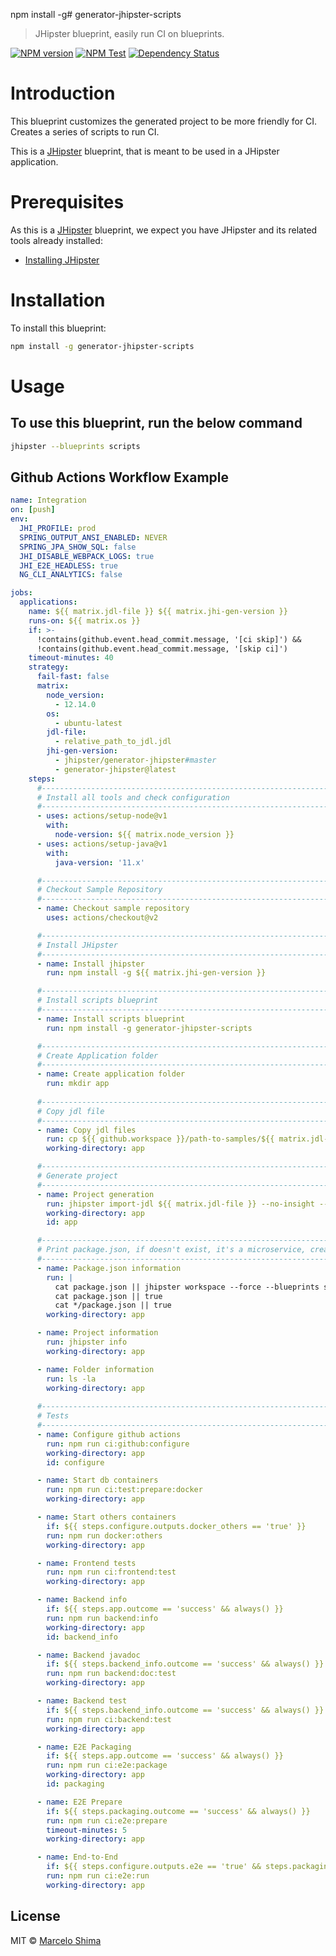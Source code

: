 npm install -g# generator-jhipster-scripts

> JHipster blueprint, easily run CI on blueprints.

[![NPM version](https://img.shields.io/npm/v/generator-jhipster-scripts.svg)](https://npmjs.org/package/generator-jhipster-scripts)
[![NPM Test](https://github.com/mshima/generator-jhipster-scripts/workflows/NPM%20Test/badge.svg)](https://github.com/mshima/generator-jhipster-scripts/actions?query=workflow%3A%22NPM+Test%22)
[![Dependency Status][daviddm-image]][daviddm-url]

# Introduction

This blueprint customizes the generated project to be more friendly for CI.
Creates a series of scripts to run CI.

This is a [JHipster](https://www.jhipster.tech/) blueprint, that is meant to be used in a JHipster application.

# Prerequisites

As this is a [JHipster](https://www.jhipster.tech/) blueprint, we expect you have JHipster and its related tools already installed:

- [Installing JHipster](https://www.jhipster.tech/installation/)

# Installation

To install this blueprint:

```bash
npm install -g generator-jhipster-scripts
```

# Usage

## To use this blueprint, run the below command

```bash
jhipster --blueprints scripts
```

## Github Actions Workflow Example

```yml
name: Integration
on: [push]
env:
  JHI_PROFILE: prod
  SPRING_OUTPUT_ANSI_ENABLED: NEVER
  SPRING_JPA_SHOW_SQL: false
  JHI_DISABLE_WEBPACK_LOGS: true
  JHI_E2E_HEADLESS: true
  NG_CLI_ANALYTICS: false

jobs:
  applications:
    name: ${{ matrix.jdl-file }} ${{ matrix.jhi-gen-version }}
    runs-on: ${{ matrix.os }}
    if: >-
      !contains(github.event.head_commit.message, '[ci skip]') &&
      !contains(github.event.head_commit.message, '[skip ci]')
    timeout-minutes: 40
    strategy:
      fail-fast: false
      matrix:
        node_version:
          - 12.14.0
        os:
          - ubuntu-latest
        jdl-file:
          - relative_path_to_jdl.jdl
        jhi-gen-version:
          - jhipster/generator-jhipster#master
          - generator-jhipster@latest
    steps:
      #----------------------------------------------------------------------
      # Install all tools and check configuration
      #----------------------------------------------------------------------
      - uses: actions/setup-node@v1
        with:
          node-version: ${{ matrix.node_version }}
      - uses: actions/setup-java@v1
        with:
          java-version: '11.x'

      #----------------------------------------------------------------------
      # Checkout Sample Repository
      #----------------------------------------------------------------------
      - name: Checkout sample repository
        uses: actions/checkout@v2

      #----------------------------------------------------------------------
      # Install JHipster
      #----------------------------------------------------------------------
      - name: Install jhipster
        run: npm install -g ${{ matrix.jhi-gen-version }}

      #----------------------------------------------------------------------
      # Install scripts blueprint
      #----------------------------------------------------------------------
      - name: Install scripts blueprint
        run: npm install -g generator-jhipster-scripts

      #----------------------------------------------------------------------
      # Create Application folder
      #----------------------------------------------------------------------
      - name: Create application folder
        run: mkdir app
 
      #----------------------------------------------------------------------
      # Copy jdl file
      #----------------------------------------------------------------------
      - name: Copy jdl files
        run: cp ${{ github.workspace }}/path-to-samples/${{ matrix.jdl-file }} .
        working-directory: app

      #----------------------------------------------------------------------
      # Generate project
      #----------------------------------------------------------------------
      - name: Project generation
        run: jhipster import-jdl ${{ matrix.jdl-file }} --no-insight --blueprints scripts --local-config-only ${{ matrix.additional-parameters }}
        working-directory: app
        id: app

      #----------------------------------------------------------------------
      # Print package.json, if doesn't exist, it's a microservice, create it.
      #----------------------------------------------------------------------
      - name: Package.json information
        run: |
          cat package.json || jhipster workspace --force --blueprints scripts --local-config-only
          cat package.json || true
          cat */package.json || true
        working-directory: app

      - name: Project information
        run: jhipster info
        working-directory: app

      - name: Folder information
        run: ls -la
        working-directory: app
 
      #----------------------------------------------------------------------
      # Tests
      #----------------------------------------------------------------------
      - name: Configure github actions
        run: npm run ci:github:configure
        working-directory: app
        id: configure

      - name: Start db containers
        run: npm run ci:test:prepare:docker
        working-directory: app

      - name: Start others containers
        if: ${{ steps.configure.outputs.docker_others == 'true' }}
        run: npm run docker:others
        working-directory: app

      - name: Frontend tests
        run: npm run ci:frontend:test
        working-directory: app

      - name: Backend info
        if: ${{ steps.app.outcome == 'success' && always() }}
        run: npm run backend:info
        working-directory: app
        id: backend_info

      - name: Backend javadoc
        if: ${{ steps.backend_info.outcome == 'success' && always() }}
        run: npm run backend:doc:test
        working-directory: app

      - name: Backend test
        if: ${{ steps.backend_info.outcome == 'success' && always() }}
        run: npm run ci:backend:test
        working-directory: app

      - name: E2E Packaging
        if: ${{ steps.app.outcome == 'success' && always() }}
        run: npm run ci:e2e:package
        working-directory: app
        id: packaging

      - name: E2E Prepare
        if: ${{ steps.packaging.outcome == 'success' && always() }}
        run: npm run ci:e2e:prepare
        timeout-minutes: 5
        working-directory: app

      - name: End-to-End
        if: ${{ steps.configure.outputs.e2e == 'true' && steps.packaging.outcome == 'success' && always() }}
        run: npm run ci:e2e:run
        working-directory: app
```

## License

MIT © [Marcelo Shima]()


[daviddm-image]: https://david-dm.org/mshima/generator-jhipster-scripts.svg?theme=shields.io
[daviddm-url]: https://david-dm.org/mshima/generator-jhipster-scripts
